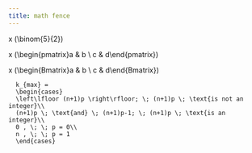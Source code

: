 ```yaml
---
title: math fence
---
```


x \(\binom{5}{2}\)

x \(\begin{pmatrix}a & b \\ c & d\end{pmatrix}\)

x \(\begin{Bmatrix}a & b \\ c & d\end{Bmatrix}\)

~~~equation{label:eq-binomial-experiment-k-max}
  k_{max} =
  \begin{cases}
  \left\lfloor (n+1)p \right\rfloor; \; (n+1)p \; \text{is not an integer}\\
  (n+1)p \; \text{and} \; (n+1)p-1; \; (n+1)p \; \text{is an integer}\\
  0 , \; \; p = 0\\
  n , \; \; p = 1
  \end{cases}
~~~
